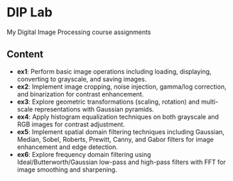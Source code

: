 # DIP Lab

My Digital Image Processing course assignments

## Content

- **ex1**: Perform basic image operations including loading, displaying, converting to grayscale, and saving images.
- **ex2**: Implement image cropping, noise injection, gamma/log correction, and binarization for contrast enhancement.
- **ex3**: Explore geometric transformations (scaling, rotation) and multi-scale representations with Gaussian pyramids.
- **ex4**: Apply histogram equalization techniques on both grayscale and RGB images for contrast adjustment.
- **ex5**: Implement spatial domain filtering techniques including Gaussian, Median, Sobel, Roberts, Prewitt, Canny, and Gabor filters for image enhancement and edge detection.
- **ex6**: Explore frequency domain filtering using Ideal/Butterworth/Gaussian low-pass and high-pass filters with FFT for image smoothing and sharpening.